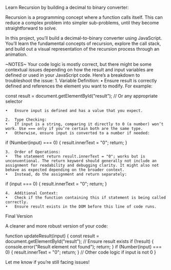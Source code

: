 Learn Recursion by building a decimal to binary converter:

Recursion is a programming concept where a function calls itself. This can reduce a complex problem into simpler sub-problems, until they become straightforward to solve.

In this project, you’ll build a decimal-to-binary converter using JavaScript. You’ll learn the fundamental concepts of recursion, explore the call stack, and build out a visual representation of the recursion process through an animation.

~NOTES~
Your code logic is mostly correct, but there might be some contextual issues depending on how the result and input variables are defined or used in your JavaScript code. Here’s a breakdown to troubleshoot the issue:
	1.	Variable Definition:
	•	Ensure result is correctly defined and references the element you want to modify. For example:

const result = document.getElementById("result"); // Or any appropriate selector


	•	Ensure input is defined and has a value that you expect.

	2.	Type Checking:
	•	If input is a string, comparing it directly to 0 (a number) won’t work. Use === only if you’re certain both are the same type.
	•	Otherwise, ensure input is converted to a number if needed:

if (Number(input) === 0) {
    result.innerText = "0";
    return;
}


	3.	Order of Operations:
	•	The statement return result.innerText = "0"; works but is unconventional. The return keyword should generally not include an assignment for readability and debugging clarity. It might also not behave as expected depending on the broader context.
	•	Instead, do the assignment and return separately:

if (input === 0) {
    result.innerText = "0";
    return;
}


	4.	Additional Context:
	•	Check if the function containing this if statement is being called correctly.
	•	Ensure result exists in the DOM before this line of code runs.

Final Version

A cleaner and more robust version of your code:

function updateResult(input) {
    const result = document.getElementById("result"); // Ensure result exists
    if (!result) {
        console.error("Result element not found");
        return;
    }
    if (Number(input) === 0) {
        result.innerText = "0";
        return;
    }
    // Other code logic if input is not 0
}

Let me know if you’re still facing issues!